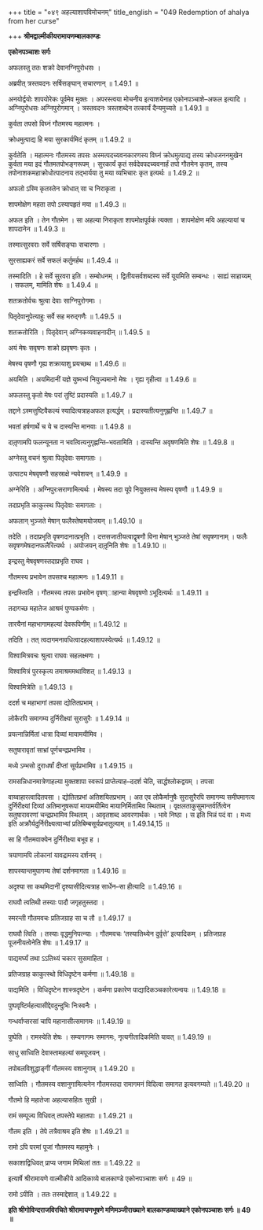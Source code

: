 +++
title = "०४९ अहल्याशापविमोचनम्"
title_english = "049 Redemption of ahalya from her curse"

+++
**श्रीमद्वाल्मीकीयरामायणम्बालकाण्डः**

**एकोनपञ्चाशः सर्गः**

अफलस्तु ततः शक्रो देवानग्निपुरोधसः ।

अब्रवीत् त्रस्तवदनः सर्षिसङ्घान् सचारणान् ॥ 1.49.1 ॥

अनयोर्द्वयोः शापयोरेकः पूर्वमेव मुक्तः । अपरस्त्वया मोचनीय इत्याशयेनाह एकोनपञ्चाशे–अफल इत्यादि । अग्निपुरोधसः अग्निपुरोगमान् । त्रस्तवदनः त्रस्तशब्देन तत्कार्यं दैन्यमुच्यते ॥ 1.49.1 ॥

कुर्वता तपसो विघ्नं गौतमस्य महात्मनः ।

क्रोधमुत्पाद्य हि मया सुरकार्यमिदं कृतम् ॥ 1.49.2 ॥

कुर्वतेति । महात्मनः गौतमस्य तपसः अस्मत्पदच्यवनकारणस्य विघ्नं क्रोधमुत्पाद्य तस्य क्रोधजननमुखेन कुर्वता मया इदं गौतमतपोभङ्गरूपम् । सुरकार्यं कृतं सर्वदेवपदच्यवनार्हं तपो गौतमेन कृतम्, तस्य तपोनाशकमहाक्रोधोत्पादनाय तद्भार्यया तु मया व्यभिचारः कृत इत्यर्थः ॥ 1.49.2 ॥

अफलो ऽस्मि कृतस्तेन क्रोधात् सा च निराकृता ।

शापमोक्षेण महता तपो ऽस्यापहृतं मया ॥ 1.49.3 ॥

अफल इति । तेन गौतमेन । सा अहल्या निराकृता शापमोक्षपूर्वकं त्यक्ता । शापमोक्षेण मयि अहल्यायां च शापदानेन ॥ 1.49.3 ॥

तस्मात्सुरवराः सर्वे सर्षिसङ्घाः सचारणाः ।

सुरसाह्यकरं सर्वे सफलं कर्तुमर्हथ ॥ 1.49.4 ॥

तस्मादिति । हे सर्वे सुरवरा इति । सम्बोधनम् । द्वितीयसर्वशब्दस्य सर्वे यूयमिति सम्बन्धः । साह्यं साहाय्यम् । सफलम्, मामिति शेषः ॥ 1.49.4 ॥

शतक्रतोर्वचः श्रुत्वा देवाः साग्निपुरोगमाः ।

पितृदेवानुपेत्याहुः सर्वे सह मरुद्गणैः ॥ 1.49.5 ॥

शतक्रतोरिति । पितृदेवान् अग्निकव्यवाहनादीन् ॥ 1.49.5 ॥

अयं मेषः सवृषणः शक्रो ह्यवृषणः कृतः ।

मेषस्य वृषणौ गृह्य शक्रायाशु प्रयच्छथ ॥ 1.49.6 ॥

अयमिति । अयमिदानीं यज्ञे युष्मभ्यं नियुज्यमानो मेषः । गृह्य गृहीत्वा ॥ 1.49.6 ॥

अफलस्तु कृतो मेषः परां तुष्टिं प्रदास्यति ॥ 1.49.7 ॥

तद्दाने ऽस्मत्तुष्टिवैकल्यं स्यादित्यत्राहअफल इत्यर्द्धम् । प्रदास्यतीत्यनुगृह्णन्ति ॥ 1.49.7 ॥

भवतां हर्षणार्थे च ये च दास्यन्ति मानवाः ॥ 1.49.8 ॥

दातृ़णामपि फलन्यूनता न भवत्वित्यनुगृह्णन्ति–भवतामिति । दास्यन्ति अवृषणमिति शेषः ॥ 1.49.8 ॥

अग्नेस्तु वचनं श्रुत्वा पितृदेवाः समागताः ।

उत्पाट्य मेषवृषणौ सहस्राक्षे न्यवेशयन् ॥ 1.49.9 ॥

अग्नेरिति । अग्निपुरःसराणामित्यर्थः । मेषस्य तदा यूपे नियुक्तस्य मेषस्य वृषणौ ॥ 1.49.9 ॥

तदाप्रभृति काकुत्स्थ पितृदेवाः समागताः ।

अफलान् भुञ्जते मेषान् फलैस्तेषामयोजयन् ॥ 1.49.10 ॥

तदेति । तदाप्रभृति वृषणदानात्प्रभृति । दत्तसजातीयत्वाद्वृषणौ विना मेषान् भुञ्जते तेषां सवृषणानाम् । फलैः सवृषणमेषदानफलैरित्यर्थः । अयोजयन् दातृ़निति शेषः ॥ 1.49.10 ॥

इन्द्रस्तु मेषवृषणस्तदाप्रभृति राघव ।

गौतमस्य प्रभावेन तपसश्च महात्मनः ॥ 1.49.11 ॥

इन्द्रस्त्विति । गौतमस्य तपसः प्रभावेन वृषण्ाहान्या मेषवृषणो ऽभूदित्यर्थः ॥ 1.49.11 ॥

तदागच्छ महातेज आश्रमं पुण्यकर्मणः ।

तारयैनां महाभागामहल्यां देवरूपिणीम् ॥ 1.49.12 ॥

तदिति । तत् त्वदागमनावधित्वादहल्याशापस्येत्यर्थः ॥ 1.49.12 ॥

विश्वामित्रवचः श्रुत्वा राघवः सहलक्ष्मणः ।

विश्वामित्रं पुरस्कृत्य तमाश्रममथाविशत् ॥ 1.49.13 ॥

विश्वामित्रेति ॥ 1.49.13 ॥

ददर्श च महाभागां तपसा द्योतितप्रभाम् ।

लोकैरपि समागम्य दुर्निरीक्ष्यां सुरासुरैः ॥ 1.49.14 ॥

प्रयत्नान्निर्मितां धात्रा दिव्यां मायामयीमिव ।

सतुषारावृतां साभ्रां पूर्णचन्द्रप्रभामिव ।

मध्ये ऽम्भसो दुराधर्षां दीप्तां सूर्यप्रभामिव ॥ 1.49.15 ॥

रामसन्निधानमात्रेणाहल्या मुक्तशापा स्वरूपं प्राप्तेत्याह–ददर्श चेति, सार्द्धश्लोकद्वयम् । तपसा

वाय्वाहारत्वादितपसा । द्योतितप्रभां अतिशयितप्रभाम् । अत एव लोकैर्मानुषैः सुरासुरैरपि समागम्य समीपमागत्य दुर्निरीक्ष्यां दिव्यां अतिमानुषरूपां मायामयीमिव मायानिर्मितामिव स्थिताम् । वृक्षलताकुसुमान्तर्वर्तित्वेन सतुषारावरणां चन्द्रप्रभामिव स्थिताम् । आवृतशब्द आवरणार्थकः । भावे निष्ठा । स इति भिन्नं पदं वा । मध्य इति अक्रौर्यदुर्निरीक्ष्यत्वाभ्यां प्रतिबिम्बसूर्यप्रभातुल्याम् ॥ 1.49.14,15 ॥

सा हि गौतमवाक्येन दुर्निरीक्ष्या बभूव ह ।

त्रयाणामपि लोकानां यावद्रामस्य दर्शनम् ।

शापस्यान्तमुपागम्य तेषां दर्शनमागता ॥ 1.49.16 ॥

अदृश्या सा कथमिदानीं दृश्यासीदित्यत्राह सार्धेन–सा हीत्यादि ॥ 1.49.16 ॥

राघवौ त्वतिथी तस्याः पादौ जगृहतुस्तदा ।

स्मरन्ती गौतमवचः प्रतिजग्राह सा च तौ ॥ 1.49.17 ॥

राघवौ त्विति । तस्याः वृद्धमुनिपत्न्याः । गौतमवचः ‘तस्यातिथ्येन दुर्वृत्ते’ इत्यादिकम् । प्रतिजग्राह पूजनीयत्वेनेति शेषः ॥ 1.49.17 ॥

पाद्यमर्घ्यं तथा ऽऽतिथ्यं चकार सुसमाहिता ।

प्रतिजग्राह काकुत्स्थो विधिदृष्टेन कर्मणा ॥ 1.49.18 ॥

पाद्यमिति । विधिदृष्टेन शास्त्रदृष्टेन । कर्मणा प्रकारेण पाद्यादिकञ्चकारेत्यन्वयः ॥ 1.49.18 ॥

पुष्पवृष्टिर्महत्यासीद्देवदुन्दुभिः निःस्वनैः ।

गन्धर्वाप्सरसां चापि महानासीत्समागमः ॥ 1.49.19 ॥

पुष्पेति । रामस्येति शेषः । सम्यगागमः समागमः, नृत्यगीतादिकमिति यावत् ॥ 1.49.19 ॥

साधु साध्विति देवास्तामहल्यां समपूजयन् ।

तपोबलविशुद्धाङ्गीं गौतमस्य वशानुगाम् ॥ 1.49.20 ॥

साध्विति । गौतमस्य वशानुगामित्यनेन गौतमस्तदा रामागमनं विदित्वा समागत इत्यवगम्यते ॥ 1.49.20 ॥

गौतमो हि महातेजा अहल्यासहितः सुखी ।

रामं सम्पूज्य विधिवत् तपस्तेपे महातपाः ॥ 1.49.21 ॥

गौतम इति । तेपे तत्रैवाश्रम इति शेषः ॥ 1.49.21 ॥

रामो ऽपि परमां पूजां गौतमस्य महामुनेः ।

सकाशाद्विधिवत् प्राप्य जगाम मिथिलां ततः ॥ 1.49.22 ॥

इत्यार्षे श्रीरामायणे वाल्मीकीये आदिकाव्ये बालकाण्डे एकोनपञ्चाशः सर्गः ॥ 49 ॥

रामो ऽपीति । ततः तस्माद्देशात् ॥ 1.49.22 ॥

**इति श्रीगोविन्दराजविरचिते श्रीरामायणभूषणे मणिमञ्जीराख्याने बालकाण्डव्याख्याने एकोनपञ्चाशः सर्गः ॥ 49 ॥**
